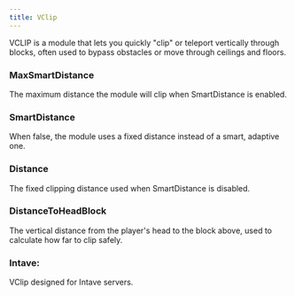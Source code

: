 ```yaml
---
title: VClip
---
```

VCLIP is a module that lets you quickly "clip" or teleport vertically through blocks, often used to bypass obstacles or move through ceilings and floors.

### MaxSmartDistance
The maximum distance the module will clip when SmartDistance is enabled.

### SmartDistance
When false, the module uses a fixed distance instead of a smart, adaptive one.

### Distance
The fixed clipping distance used when SmartDistance is disabled.

### DistanceToHeadBlock
The vertical distance from the player's head to the block above, used to calculate how far to clip safely.

### Intave:
VClip designed for Intave servers.
